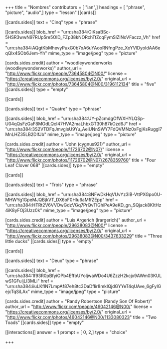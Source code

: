 +++
title = "Nombres"
contributors = [ "ian",]
headings = [ "phrase", "picture", "audio",]
type = "lesson"
[[cards]]

[[cards.sides]]
text = "Cinq"
type = "phrase"

[[cards.sides]]
blob_href = "urn:sha384:OiKsaBSc-5HSR3wwN97RUp5re5OID_FZp38kNORchTtZcqFymSlZlNoVFaczz_Vh"
href = "urn:sha384:AQgtKbMhevyPuxG0b7xA6uYAooRNfngPze_XoYVlDyoIdAA6eqQlx4SOb6Jem-Yh"
mime_type = "image/jpeg"
type = "picture"

[cards.sides.credit]
author = "woodleywonderworks (woodleywonderworks)"
author_url = "http://www.flickr.com/people/73645804@N00/"
license = "https://creativecommons.org/licenses/by/2.0/"
original_url = "http://www.flickr.com/photos/73645804@N00/3196112134"
title = "five"
[[cards.sides]]
type = "empty"

[[cards]]

[[cards.sides]]
text = "Quatre"
type = "phrase"

[[cards.sides]]
blob_href = "urn:sha384:UY-pZcmdgOfWXHYLQSp-U04qQsFzGaF8MOdLQcI47HVA2maLhbxGT30h87kOzd6J"
href = "urn:sha384:3S2VTDFqJmvglsU9Yu_AelUNnSWY7FdQVMNz0xFgjKsRuggl7MnLHZ35LB2DIfJb"
mime_type = "image/jpeg"
type = "picture"

[cards.sides.credit]
author = "John (cygnus921)"
author_url = "http://www.flickr.com/people/11726702@N07/"
license = "https://creativecommons.org/licenses/by/2.0/"
original_url = "http://www.flickr.com/photos/11726702@N07/2678359760"
title = "Four Leaf Clover 068"
[[cards.sides]]
type = "empty"

[[cards]]

[[cards.sides]]
text = "Trois"
type = "phrase"

[[cards.sides]]
blob_href = "urn:sha384:8NFwDkHqVUvYz3lB-VttPXGpo0U-MHWYg1GpeMJQBjkVT_DX6oF0HIu6aMffZEpp"
href = "urn:sha384:HTRt2V6VVOwGdzVGq7PrQvTIGhiPeA9eKD_gn_SQjack8KItHz4iK8yFOj3Uzz0k"
mime_type = "image/jpeg"
type = "picture"

[cards.sides.credit]
author = "Luis Argerich (lrargerich)"
author_url = "http://www.flickr.com/people/29638083@N00/"
license = "https://creativecommons.org/licenses/by/2.0/"
original_url = "http://www.flickr.com/photos/29638083@N00/3437633229"
title = "Three little ducks"
[[cards.sides]]
type = "empty"

[[cards]]

[[cards.sides]]
text = "Deux"
type = "phrase"

[[cards.sides]]
blob_href = "urn:sha384:1f93R0pBfyiOPb4EffbUYoIjwaWDo4U6ZzzH2kcjx9AWm03KULwS1GFuljLI3MLi"
href = "urn:sha384:iiuLKfIN7LmpAf87eh8tc3DaDflir8mkIQjdGYYeT4qUAve_6gFyIGejcTqSiLAx"
mime_type = "image/jpeg"
type = "picture"

[cards.sides.credit]
author = "Randy Robertson (Randy Son Of Robert)"
author_url = "http://www.flickr.com/people/46042146@N00/"
license = "https://creativecommons.org/licenses/by/2.0/"
original_url = "http://www.flickr.com/photos/46042146@N00/1133080323"
title = "Two Toads"
[[cards.sides]]
type = "empty"

[[interactions]]
answer = 1
prompt = [ 0, 2,]
type = "choice"

+++
